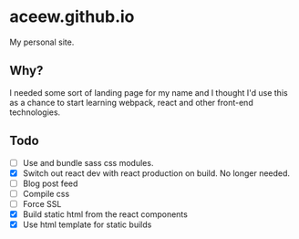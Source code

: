 # aceew.github.io
My personal site.

## Why?
I needed some sort of landing page for my name and I thought I'd use this as a chance to start learning webpack, react and other front-end technologies.

## Todo
 - [ ] Use and bundle sass css modules.
 - [x] Switch out react dev with react production on build. No longer needed.
 - [ ] Blog post feed
 - [ ] Compile css
 - [ ] Force SSL
 - [x] Build static html from the react components
 - [x]  Use html template for static builds
